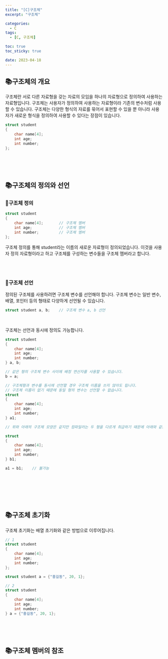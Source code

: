 ```yaml
---
title: "[C]구조체"
excerpt: "구조체"

categories:
  - C
tags:
  - [C, 구조체]

toc: true
toc_sticky: true

date: 2023-04-18
---
```


## 📚구조체의 개요
구조체란 서로 다른 자료형을 갖는 자료의 모임을 하나의 자료형으로 정의하여 사용하는 자료형입니다. 구조체는 사용자가 정의하여 사용하는 자료형이라 기존의 변수처럼 사용할 수 있습니다. 구조체는 다양한 형식의 자료를 묶어서 표현할 수 있을 뿐 아니라 사용자가 새로운 형식을 정의하여 사용할 수 있다는 장점이 있습니다.

```c
struct student
{
    char name[4];
    int age;
    int number;
};
```

<br><br><br>

## 📚구조체의 정의와 선언
### 📄구조체 정의

```c
struct student
{
    char name[4];       // 구조체 멤버
    int age;            // 구조체 멤버
    int number;         // 구조체 멤버
};
```

구조체 정의를 통해 student라는 이름의 새로운 자료형이 정의되었습니다. 이것을 사용자 정의 자료형이라고 하고 구조체를 구성하는 변수들을 구조체 멤버라고 합니다.

<br><br>

### 📄구조체 선언
정의된 구조체를 사용하려면 구조체 변수를 선언해야 합니다. 구조체 변수는 일반 변수, 배열, 포인터 등의 형태로 다양하게 선언될 수 있습니다.

```c
struct student a, b;    // 구조체 변수 a, b 선언
```

<br>

구조체는 선언과 동시에 정의도 가능합니다.
```c
struct student
{
    char name[4];
    int age;
    int number;
} a, b;

// 같은 형의 구조체 변수 사이에 배정 연산자를 사용할 수 있습니다.
b = a;

// 구조체형과 변수를 동시에 선언할 경우 구조체 이름을 쓰지 않아도 됩니다.
// 구조체 이름이 없기 때문에 동일 형의 변수는 선언할 수 없습니다.
struct
{
    char name[4];
    int age;
    int number;
} a1;

// 위와 아래의 구조체 모양은 같지만 컴파일러는 두 형을 다르게 취급하기 때문에 아래와 같은 배정은 불가능합니다.

struct
{
    char name[4];
    int age;
    int number;
} b1;

a1 = b1;    // 불가능
```

<br>



<br><br><br>

## 📚구조체 초기화
구조체 초기화는 배열 초기화와 같은 방법으로 이루어집니다.

```c
// 1
struct student
{
    char name[4];
    int age;
    int number;
};

struct student a = {"홍길동", 20, 1};

// 2
struct student
{
    char name[4];
    int age;
    int number;
} a = {"홍길동", 20, 1};
```

<br><br><br>

## 📚구조체 멤버의 참조